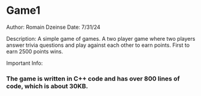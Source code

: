 # Game1

Author: Romain Dzeinse
Date: 7/31/24

Description:
  A simple game of games. A two player game where two players answer trivia questions and play against each other to earn points. First to earn 2500 points wins.

Important Info:
  <h3> The game is written in C++ code and has over 800 lines of code, which is about 30KB. 
